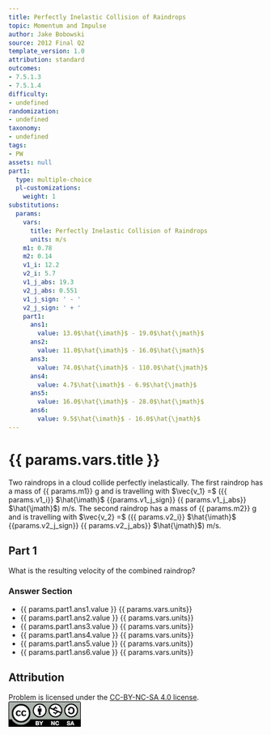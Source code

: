 ```yaml
---
title: Perfectly Inelastic Collision of Raindrops
topic: Momentum and Impulse
author: Jake Bobowski
source: 2012 Final Q2
template_version: 1.0
attribution: standard
outcomes:
- 7.5.1.3
- 7.5.1.4
difficulty:
- undefined
randomization:
- undefined
taxonomy:
- undefined
tags:
- PW
assets: null
part1:
  type: multiple-choice
  pl-customizations:
    weight: 1
substitutions:
  params:
    vars:
      title: Perfectly Inelastic Collision of Raindrops
      units: m/s
    m1: 0.78
    m2: 0.14
    v1_i: 12.2
    v2_i: 5.7
    v1_j_abs: 19.3
    v2_j_abs: 0.551
    v1_j_sign: ' - '
    v2_j_sign: ' + '
    part1:
      ans1:
        value: 13.0$\hat{\imath}$ - 19.0$\hat{\jmath}$
      ans2:
        value: 11.0$\hat{\imath}$ - 16.0$\hat{\jmath}$
      ans3:
        value: 74.0$\hat{\imath}$ - 110.0$\hat{\jmath}$
      ans4:
        value: 4.7$\hat{\imath}$ - 6.9$\hat{\jmath}$
      ans5:
        value: 16.0$\hat{\imath}$ - 28.0$\hat{\jmath}$
      ans6:
        value: 9.5$\hat{\imath}$ - 16.0$\hat{\jmath}$
---
```

# {{ params.vars.title }}
Two raindrops in a cloud collide perfectly inelastically. The first raindrop has a mass of {{ params.m1}} g and is travelling with $\vec{v_1} =$ ({{ params.v1_i}} $\hat{\imath}$ {{params.v1_j_sign}} {{ params.v1_j_abs}} $\hat{\jmath}$) m/s.
The second raindrop has a mass of {{ params.m2}} g and is travelling with $\vec{v_2} =$ ({{ params.v2_i}} $\hat{\imath}$ {{params.v2_j_sign}} {{ params.v2_j_abs}} $\hat{\jmath}$) m/s.

## Part 1

What is the resulting velocity of the combined raindrop?

### Answer Section

- {{ params.part1.ans1.value }} {{ params.vars.units}}
- {{ params.part1.ans2.value }} {{ params.vars.units}}
- {{ params.part1.ans3.value }} {{ params.vars.units}}
- {{ params.part1.ans4.value }} {{ params.vars.units}}
- {{ params.part1.ans5.value }} {{ params.vars.units}}
- {{ params.part1.ans6.value }} {{ params.vars.units}}

## Attribution

Problem is licensed under the [CC-BY-NC-SA 4.0 license](https://creativecommons.org/licenses/by-nc-sa/4.0/).<br> ![The Creative Commons 4.0 license requiring attribution-BY, non-commercial-NC, and share-alike-SA license.](https://raw.githubusercontent.com/firasm/bits/master/by-nc-sa.png)